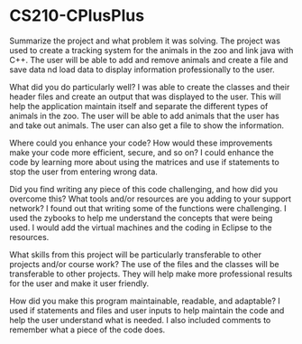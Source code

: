 # CS210-CPlusPlus
Summarize the project and what problem it was solving.
The project was used to create a tracking system for the animals in the zoo and link java with C++. The user will be able to add and remove animals and create a file and save data nd load data to display information professionally to the user. 

What did you do particularly well?
I was able to create the classes and their header files and create an output that was displayed to the user. This will help the application maintain itself and separate the different types of animals in the zoo. The user will be able to add animals that the user has and take out animals. The user can also get a file to show the information. 

Where could you enhance your code? How would these improvements make your code more efficient, secure, and so on?
I could enhance the code by learning more about using the matrices and use if statements to stop the user from entering wrong data. 

Did you find writing any piece of this code challenging, and how did you overcome this? What tools and/or resources are you adding to your support network?
I found out that writing some of the functions were challenging. I used the zybooks to help me understand the concepts that were being used. I would add the virtual machines and the coding in Eclipse to the resources. 

What skills from this project will be particularly transferable to other projects and/or course work?
The use of the files and the classes will be transferable to other projects. They will help make more professional results for the user and make it user friendly. 

How did you make this program maintainable, readable, and adaptable?
I used if statements and files and user inputs to help maintain the code and help the user understand what is needed. I also included comments to remember what a piece of the code does. 

